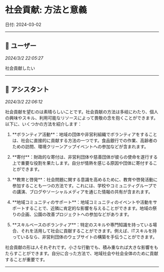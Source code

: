 # 社会貢献: 方法と意義

日付: 2024-03-02

---

## 👤 ユーザー
*2024/3/2 22:05:27*

社会貢献したい

---

## 🤖 アシスタント
*2024/3/2 22:06:12*

社会貢献を望むのは素晴らしいことです。社会貢献の方法は多岐にわたり、個人の興味やスキル、利用可能なリソースによって畏敬の念を抱くことができます。以下に、いくつかの方法を紹介します：

1. \*\*ボランティア活動\*\*：地域の団体や非営利組織でボランティアをすることは、社会に直接的に貢献する方法の一つです。食品銀行での作業、高齢者のための訪問、環境クリーンアップイベントへの参加などが含まれます。

2. \*\*寄付\*\*：財政的な寄付は、非営利団体や慈善団体が彼らの使命を遂行する上で重要な役割を果たします。自分が情熱を感じる原因や団体に寄付することができます。

3. \*\*教育と啓発\*\*：社会問題に関する意識を高めるために、教育や啓発活動に参加することも一つの方法です。これには、学校やコミュニティグループでの講演、ブログやソーシャルメディアを通じた情報の共有が含まれます。

4. \*\*地域コミュニティのサポート\*\*：地域コミュニティのイベントや活動をサポートすることで、近隣に肯定的な影響を与えることができます。地域の祭りの企画、公園の改善プロジェクトへの参加などがあります。

5. \*\*スキルベースのボランティア\*\*：特定のスキルや専門知識を持っている場合、それを活用して社会に貢献することができます。例えば、ITスキルを持っているなら、非営利団体のウェブサイトの構築を手伝うことができます。

社会貢献の形は人それぞれです。小さな行動でも、積み重なれば大きな影響をもたらすことができます。自分に合った方法で、地域社会や社会全体のために貢献することが重要です。

---
